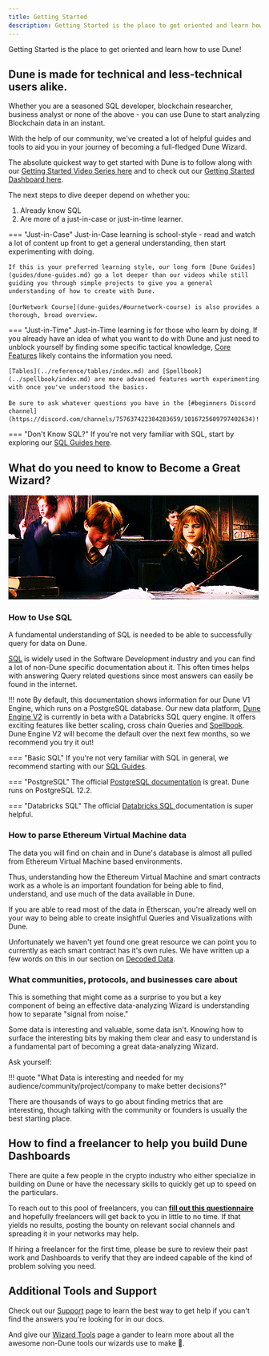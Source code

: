 ```yaml
---
title: Getting Started
description: Getting Started is the place to get oriented and learn how to use Dune!
---
```


Getting Started is the place to get oriented and learn how to use Dune!

## Dune is made for technical and less-technical users alike.

Whether you are a seasoned SQL developer, blockchain researcher, business analyst or none of the above - you can use Dune to start analyzing Blockchain data in an instant.

With the help of our community, we've created a lot of helpful guides and tools to aid you in your journey of becoming a full-fledged Dune Wizard.

The absolute quickest way to get started with Dune is to follow along with our [Getting Started Video Series here](guides/video-tutorial.md) and to check out our [Getting Started Dashboard here](https://dune.com/dune/get-started).

The next steps to dive deeper depend on whether you:

1. Already know SQL
2. Are more of a just-in-case or just-in-time learner.

=== "Just-in-Case"
    Just-in-Case learning is school-style - read and watch a lot of content up front to get a general understanding, then start experimenting with doing.

    If this is your preferred learning style, our long form [Dune Guides](guides/dune-guides.md) go a lot deeper than our videos while still guiding you through simple projects to give you a general understanding of how to create with Dune.

    [OurNetwork Course](dune-guides/#ournetwork-course) is also provides a thorough, broad overview.

=== "Just-in-Time"
    Just-in-Time learning is for those who learn by doing. If you already have an idea of what you want to do with Dune and just need to unblock yourself by finding some specific tactical knowledge, [Core Features](queries/index.md) likely contains the information you need.

    [Tables](../reference/tables/index.md) and [Spellbook](../spellbook/index.md) are more advanced features worth experimenting with once you've understood the basics.

    Be sure to ask whatever questions you have in the [#beginners Discord channel](https://discord.com/channels/757637422384283659/1016725609797402634)!


=== "Don't Know SQL?"
    If you're not very familiar with SQL, start by exploring our [SQL Guides here](guides/sql-guides.md).


## What do you need to know to Become a Great Wizard?

![it's easy for Hermione](images/wingardium.gif)

### How to Use SQL

A fundamental understanding of SQL is needed to be able to successfully query for data on Dune.

[SQL](https://www.w3schools.com/sql/sql_intro.asp) is widely used in the Software Development industry and you can find a lot of non-Dune specific documentation about it. This often times helps with answering Query related questions since most answers can easily be found in the internet.


!!! note
    By default, this documentation shows information for our Dune V1 Engine, which runs on a PostgreSQL database.
    Our new data platform, [Dune Engine V2](https://dune.com/blog/dune-engine-v2) is currently in beta with a Databricks SQL query engine. It offers exciting features like better scaling, cross chain Queries and [Spellbook](../spellbook/index.md). Dune Engine V2 will become the default over the next few months, so we recommend you try it out!

=== "Basic SQL"
    If you're not very familiar with SQL in general, we recommend starting with our [SQL Guides](guides/sql-guides.md).

=== "PostgreSQL"
    The official [PostgreSQL documentation](https://www.postgresql.org/docs/12/index.html) is great. Dune runs on PostgreSQL 12.2.

=== "Databricks SQL"
    The official [Databricks SQL ](https://docs.databricks.com/sql/language-manual/index.html) documentation is super helpful.

### How to parse Ethereum Virtual Machine data

The data you will find on chain and in Dune's database is almost all pulled from Ethereum Virtual Machine based environments.

Thus, understanding how the Ethereum Virtual Machine and smart contracts work as a whole is an important foundation for being able to find, understand, and use much of the data available in Dune.

If you are able to read most of the data in Etherscan, you're already well on your way to being able to create insightful Queries and Visualizations with Dune.

Unfortunately we haven't yet found one great resource we can point you to currently as each smart contract has it's own rules. We have written up a few words on this in our section on [Decoded Data](../reference/tables/decoded.md).

### What communities, protocols, and businesses care about

This is something that might come as a surprise to you but a key component of being an effective data-analyzing Wizard is understanding how to separate "signal from noise."

Some data is interesting and valuable, some data isn't. Knowing how to surface the interesting bits by making them clear and easy to understand is a fundamental part of becoming a great data-analyzing Wizard.

Ask yourself: 

!!! quote "What Data is interesting and needed for my audience/community/project/company to make better decisions?"

There are thousands of ways to go about finding metrics that are interesting, though talking with the community or founders is usually the best starting place.

## How to find a freelancer to help you build Dune Dashboards

There are quite a few people in the crypto industry who either specialize in building on Dune or have the necessary skills to quickly get up to speed on the particulars.

To reach out to this pool of freelancers, you can [**fill out this questionnaire**](http://bounties.dune.com) and hopefully freelancers will get back to you in little to no time. If that yields no results, posting the bounty on relevant social channels and spreading it in your networks may help.

If hiring a freelancer for the first time, please be sure to review their past work and Dashboards to verify that they are indeed capable of the kind of problem solving you need.

## Additional Tools and Support

Check out our [Support](../reference/support-feedback.md) page to learn the best way to get help if you can't find the answers you're looking for in our docs.

And give our [Wizard Tools](../reference/wizard-tools/index.md) page a gander to learn more about all the awesome non-Dune tools our wizards use to make 🎇.